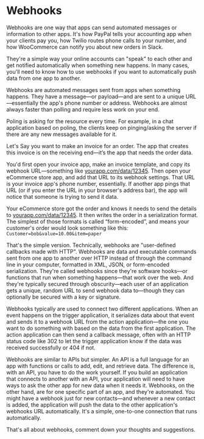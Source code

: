 # Webhooks

Webhooks are one way that apps can send automated messages or information to other apps. It's how PayPal tells your accounting app when your clients pay you, how Twilio routes phone calls to your number, and how WooCommerce can notify you about new orders in Slack.

They're a simple way your online accounts can "speak" to each other and get notified automatically when something new happens. In many cases, you'll need to know how to use webhooks if you want to automatically push data from one app to another.

Webhooks are automated messages sent from apps when something happens. They have a message—or payload—and are sent to a unique URL—essentially the app's phone number or address. Webhooks are almost always faster than polling and require less work on your end.

Poling is asking for the resource every time. For example, in a chat application based on poling, the clients keep on pinging/asking the server if there are any new messages available for it.

Let's Say you want to make an invoice for an order. The app that creates this invoice is on the receiving end—it’s the app that needs the order data.

You'd first open your invoice app, make an invoice template, and copy its webhook URL—something like [yourapp.com/data/12345](http://yourapp.com/data/12345). Then open your eCommerce store app, and add that URL to its webhook settings. That URL is your invoice app's phone number, essentially. If another app pings that URL (or if you enter the URL in your browser's address bar), the app will notice that someone is trying to send it data.

Your eCommerce store got the order and knows it needs to send the details to [yourapp.com/data/12345](http://yourapp.com/data/12345). It then writes the order in a serialization format. The simplest of those formats is called “form-encoded”, and means your customer's order would look something like this: `Customer=bob&value=10.00&item=paper`

That's the simple version. Technically, webhooks are "user-defined callbacks made with HTTP". Webhooks are data and executable commands sent from one app to another over HTTP instead of through the command line in your computer, formatted in XML, JSON, or form-encoded serialization. They're called webhooks since they're software hooks—or functions that run when something happens—that work over the web. And they're typically secured through obscurity—each user of an application gets a unique, random URL to send webhook data to—though they can optionally be secured with a key or signature.

Webhooks typically are used to connect two different applications. When an event happens on the trigger application, it serializes data about that event and sends it to a webhook URL from the action application—the one you want to do something with based on the data from the first application. The action application can then send a callback message, often with an HTTP status code like 302 to let the trigger application know if the data was received successfully or 404 if not.

Webhooks are similar to APIs but simpler. An API is a full language for an app with functions or calls to add, edit, and retrieve data. The difference is, with an API, you have to do the work yourself. If you build an application that connects to another with an API, your application will need to have ways to ask the other app for new data when it needs it. Webhooks, on the other hand, are for one specific part of an app, and they're automated. You might have a webhook just for new contacts—and whenever a new contact is added, the application will push the data to the other application's webhooks URL automatically. It's a simple, one-to-one connection that runs automatically.

That's all about webhooks, comment down your thoughts and suggestions.

